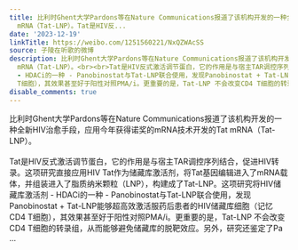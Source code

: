 ```yaml
---
title: 比利时Ghent大学Pardons等在Nature Communications报道了该机构开发的一种全新HIV治愈手段，应用今年获得诺奖的mRNA技术开发的Tat
  mRNA（Tat-LNP）。Tat是HIV反...
date: '2023-12-19'
linkTitle: https://weibo.com/1251560221/NxQZWAcSS
source: 子陵在听歌的微博
description: 比利时Ghent大学Pardons等在Nature Communications报道了该机构开发的一种全新HIV治愈手段，应用今年获得诺奖的mRNA技术开发的Tat
  mRNA（Tat-LNP）。<br><br>Tat是HIV反式激活调节蛋白，它的作用是与宿主TAR调控序列结合，促进HIV转录。这项研究直接应用HIV Tat作为储藏库激活剂，将Tat基因编辑进入了mRNA载体，并组装进入了脂质纳米颗粒（LNP），构建成了Tat-LNP。这项研究将HIV储藏库激活剂
  - HDACi的一种 - Panobinostat与Tat-LNP联合使用，发现Panobinostat + Tat-LNP能够超高效激活服药后患者的HIV储藏库细胞（记忆CD4
  T细胞），其效果甚至好于阳性对照PMA/i。更重要的是，Tat-LNP 不会改变CD4 T细胞的转录组，从而能够避免储藏库的脱靶效应。另外，研究还鉴定了Pa ...
disable_comments: true
---
```

比利时Ghent大学Pardons等在Nature Communications报道了该机构开发的一种全新HIV治愈手段，应用今年获得诺奖的mRNA技术开发的Tat mRNA（Tat-LNP）。<br><br>Tat是HIV反式激活调节蛋白，它的作用是与宿主TAR调控序列结合，促进HIV转录。这项研究直接应用HIV Tat作为储藏库激活剂，将Tat基因编辑进入了mRNA载体，并组装进入了脂质纳米颗粒（LNP），构建成了Tat-LNP。这项研究将HIV储藏库激活剂 - HDACi的一种 - Panobinostat与Tat-LNP联合使用，发现Panobinostat + Tat-LNP能够超高效激活服药后患者的HIV储藏库细胞（记忆CD4 T细胞），其效果甚至好于阳性对照PMA/i。更重要的是，Tat-LNP 不会改变CD4 T细胞的转录组，从而能够避免储藏库的脱靶效应。另外，研究还鉴定了Pa ...